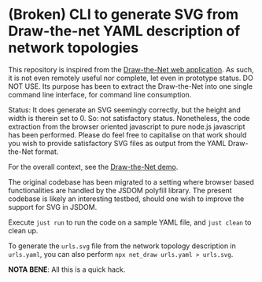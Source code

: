 (Broken) CLI to generate SVG from Draw-the-net YAML description of network topologies
=====================================================================================

This repository is inspired from the [Draw-the-Net web application](https://github.com/cidrblock/drawthe.net). As such, it is not even remotely useful nor complete, let even in prototype status. DO NOT USE. Its purpose has been to extract the Draw-the-Net into one single command line interface, for command line consumption.

Status: It does generate an SVG seemingly correctly, but the height and width is therein set to 0. So: not satisfactory status. Nonetheless, the code extraction from the browser oriented javascript to pure node.js javascript has been performed. Please do feel free to capitalise on that work should you wish to provide satisfactory SVG files as output from the YAML Draw-the-Net format.

For the overall context, see the [Draw-the-Net demo](http://go.drawthe.net/).

The original codebase has been migrated to a setting where browser based functionalities are handled by the JSDOM polyfill library. The present codebase is likely an interesting testbed, should one wish to improve the support for SVG in JSDOM.

Execute `just run` to run the code on a sample YAML file, and `just clean` to clean up.

To generate the `urls.svg` file from the network topology description in `urls.yaml`, you can also perform `npx net_draw urls.yaml > urls.svg`.

**NOTA BENE**: All this is a quick hack.